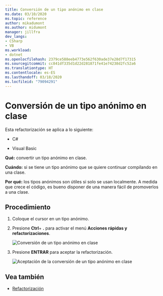 ```yaml
---
title: Conversión de un tipo anónimo en clase
ms.date: 03/10/2020
ms.topic: reference
author: mikadumont
ms.author: midumont
manager: jillfra
dev_langs:
- CSharp
- VB
ms.workload:
- dotnet
ms.openlocfilehash: 2379ce588eeb4773e562f630ade37e28d7f17315
ms.sourcegitcommit: cc841df335d1d22d281871fe41e74238d2fc52a6
ms.translationtype: HT
ms.contentlocale: es-ES
ms.lasthandoff: 03/18/2020
ms.locfileid: "79094291"
---
```

# <a name="convert-anonymous-type-to-class"></a>Conversión de un tipo anónimo en clase

Esta refactorización se aplica a lo siguiente:

- C#

- Visual Basic

**Qué:** convertir un tipo anónimo en clase.

**Cuándo:** si se tiene un tipo anónimo que se quiere continuar compilando en una clase.

**Por qué:** los tipos anónimos son útiles si solo se usan localmente. A medida que crece el código, es bueno disponer de una manera fácil de promoverlos a una clase.

## <a name="how-to"></a>Procedimiento

1. Coloque el cursor en un tipo anónimo.
2. Presione **Ctrl**+ **.** para activar el menú **Acciones rápidas y refactorizaciones**.

   ![Conversión de un tipo anónimo en clase](media/convert-anon-to-class.png)

2. Presione **ENTRAR** para aceptar la refactorización.

   ![Aceptación de la conversión de un tipo anónimo en clase](media/convert-anon-to-class-complete.png)

## <a name="see-also"></a>Vea también

- [Refactorización](../refactoring-in-visual-studio.md)
